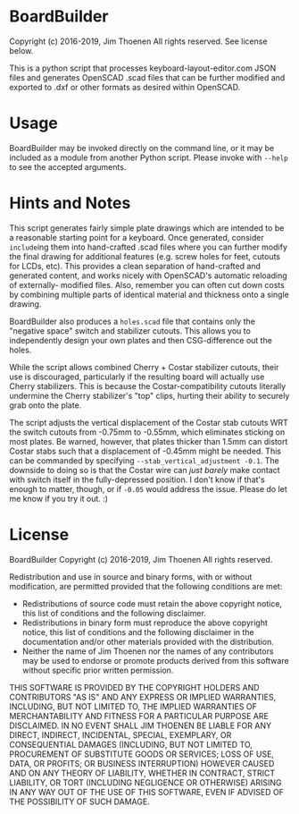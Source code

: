 BoardBuilder
=====================

Copyright (c) 2016-2019, Jim Thoenen
All rights reserved.  See license below.

This is a python script that processes keyboard-layout-editor.com JSON files and
generates OpenSCAD .scad files that can be further modified and exported to .dxf
or other formats as desired within OpenSCAD.

Usage
=====

BoardBuilder may be invoked directly on the command line, or it may be included as
a module from another Python script.  Please invoke with `--help` to see the
accepted arguments.

Hints and Notes
===============

This script generates fairly simple plate drawings which are intended to be
a reasonable starting point for a keyboard.  Once generated, consider
`include`ing them into hand-crafted .scad files where you can further modify
the final drawing for additional features (e.g. screw holes for feet, cutouts
for LCDs, etc).  This provides a clean separation of hand-crafted and generated
content, and works nicely with OpenSCAD's automatic reloading of externally-
modified files.  Also, remember you can often cut down costs by combining
multiple parts of identical material and thickness onto a single drawing.

BoardBuilder also produces a `holes.scad` file that contains only the
"negative space" switch and stabilizer cutouts.  This allows you to
independently design your own plates and then CSG-difference out the holes.

While the script allows combined Cherry + Costar stabilizer cutouts, their
use is discouraged, particularly if the resulting board will actually use
Cherry stabilizers.  This is because the Costar-compatibility cutouts
literally undermine the Cherry stabilizer's "top" clips, hurting their ability
to securely grab onto the plate.

The script adjusts the vertical displacement of the Costar stab cutouts WRT
the switch cutouts from -0.75mm to -0.55mm, which eliminates sticking on most
plates.  Be warned, however, that plates thicker than 1.5mm can distort
Costar stabs such that a displacement of -0.45mm might be needed.  This can
be commanded by specifying `--stab_vertical_adjustment -0.1`.  The downside to
doing so is that the Costar wire can *just barely* make contact with switch
itself in the fully-depressed position.  I don't know if that's enough to
matter, though, or if `-0.05` would address the issue.  Please do let me know
if you try it out.  :)

License
=====================

BoardBuilder
Copyright (c) 2016-2019, Jim Thoenen
All rights reserved.

Redistribution and use in source and binary forms, with or without
modification, are permitted provided that the following conditions are met:
* Redistributions of source code must retain the above copyright
    notice, this list of conditions and the following disclaimer.
* Redistributions in binary form must reproduce the above copyright
    notice, this list of conditions and the following disclaimer in the
    documentation and/or other materials provided with the distribution.
* Neither the name of Jim Thoenen nor the names of any contributors may
    be used to endorse or promote products derived from this software
    without specific prior written permission.

THIS SOFTWARE IS PROVIDED BY THE COPYRIGHT HOLDERS AND CONTRIBUTORS "AS IS" AND
ANY EXPRESS OR IMPLIED WARRANTIES, INCLUDING, BUT NOT LIMITED TO, THE IMPLIED
WARRANTIES OF MERCHANTABILITY AND FITNESS FOR A PARTICULAR PURPOSE ARE
DISCLAIMED. IN NO EVENT SHALL JIM THOENEN BE LIABLE FOR ANY
DIRECT, INDIRECT, INCIDENTAL, SPECIAL, EXEMPLARY, OR CONSEQUENTIAL DAMAGES
(INCLUDING, BUT NOT LIMITED TO, PROCUREMENT OF SUBSTITUTE GOODS OR SERVICES;
LOSS OF USE, DATA, OR PROFITS; OR BUSINESS INTERRUPTION) HOWEVER CAUSED AND
ON ANY THEORY OF LIABILITY, WHETHER IN CONTRACT, STRICT LIABILITY, OR TORT
(INCLUDING NEGLIGENCE OR OTHERWISE) ARISING IN ANY WAY OUT OF THE USE OF THIS
SOFTWARE, EVEN IF ADVISED OF THE POSSIBILITY OF SUCH DAMAGE.
